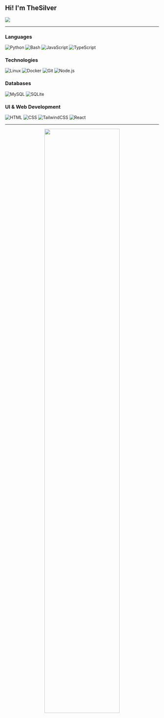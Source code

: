 ## Hi! I'm TheSilver

![](https://komarev.com/ghpvc/?username=thesilver1023&style=for-the-badge)

---
### Languages

![Python](https://img.shields.io/badge/Python-%233776AB?style=for-the-badge&logo=python&logoColor=white)
![Bash](https://img.shields.io/badge/Bash-%23000000?style=for-the-badge&logo=gnubash&logoColor=white)
![JavaScript](https://img.shields.io/badge/JavaScript-%23F7DF1E?style=for-the-badge&logo=javascript&logoColor=black)
![TypeScript](https://img.shields.io/badge/TypeScript-%23007ACC?style=for-the-badge&logo=typescript&logoColor=white)

### Technologies

![Linux](https://img.shields.io/badge/Linux-%23FCC624?style=for-the-badge&logo=linux&logoColor=black)
![Docker](https://img.shields.io/badge/Docker-%230db7ed?style=for-the-badge&logo=docker&logoColor=white)
![Git](https://img.shields.io/badge/Git-%23F05032?style=for-the-badge&logo=git&logoColor=white)
![Node.js](https://img.shields.io/badge/Node.js-%2300AF64?style=for-the-badge&logo=node.js&logoColor=white)

### Databases

![MySQL](https://img.shields.io/badge/MySQL-%234479A1?style=for-the-badge&logo=mysql&logoColor=white)
![SQLite](https://img.shields.io/badge/SQLite-%23003B57?style=for-the-badge&logo=sqlite&logoColor=white)

### UI & Web Development

![HTML](https://img.shields.io/badge/HTML-%23E34F26?style=for-the-badge&logo=html5&logoColor=white)
![CSS](https://img.shields.io/badge/CSS-%231572B6?style=for-the-badge&logo=css3&logoColor=white)
![TailwindCSS](https://img.shields.io/badge/TailwindCSS-%2306B6D4?style=for-the-badge&logo=tailwindcss&logoColor=white)
![React](https://img.shields.io/badge/React-%2361DAFB?style=for-the-badge&logo=react&logoColor=black)

--- 
<div align="center">
  <p>
    <a href="https://github.com/TheSilver1023">
      <img width="70%" src="https://github-readme-stats.vercel.app/api?username=TheSilver1023&hide_border=true&show_icons=true&title_color=E11111&icon_color=FF5733&text_color=FFFFFF&bg_color=0c1017">
    </a>
  </p>
</div>
